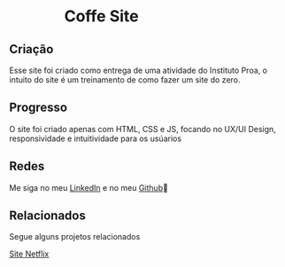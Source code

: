 
# ‎ ‎ ‎ ‎ ‎ ‎ ‎ ‎ ‎ ‎ ‎ ‎ ‎ ‎ ‎ ‎Coffe Site

## Criação

Esse site foi criado como entrega de uma atividade do Instituto Proa, o intuito do site é um treinamento de como fazer um site do zero.
## Progresso

O site foi criado apenas com HTML, CSS e JS, focando no UX/UI Design, responsividade e intuitividade para os usúarios

## Redes

Me siga no meu [LinkedIn](https://www.linkedin.com/in/lucas-santiago-de-oliveira-a26055236?utm_source=share&utm_campaign=share_via&utm_content=profile&utm_medium=android_app) e no meu [Github](https://github.com/LucasSantiag0)📙







## Relacionados

Segue alguns projetos relacionados

[Site Netflix](https://github.com/LucasSantiag0/Pagina-login-netflix)


